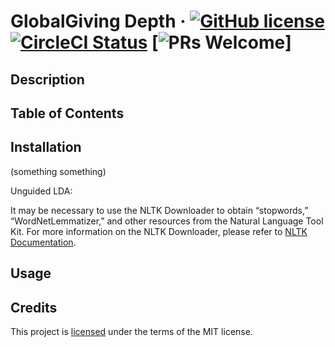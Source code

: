 # GlobalGiving Depth &middot; [![GitHub license](https://img.shields.io/badge/license-MIT-blue.svg)](LICENSE) [![CircleCI Status](https://circleci.com/gh/hack4impact-uiuc/globalgiving-depth.svg?style=shield&circle-token=:circle-token)](https://circleci.com/gh/hack4impact-uiuc/globalgiving-depth) [![PRs Welcome](https://img.shields.io/badge/PRs-welcome-brightgreen.svg)]

## Description

## Table of Contents

## Installation

(something something)

Unguided LDA:

It may be necessary to use the NLTK Downloader to obtain “stopwords,” “WordNetLemmatizer,” and other resources from the Natural Language Tool Kit. 
For more information on the NLTK Downloader, please refer to [NLTK Documentation](https://www.nltk.org/data.html).

## Usage

## Credits

This project is [licensed](LICENSE) under the terms of the MIT license.
